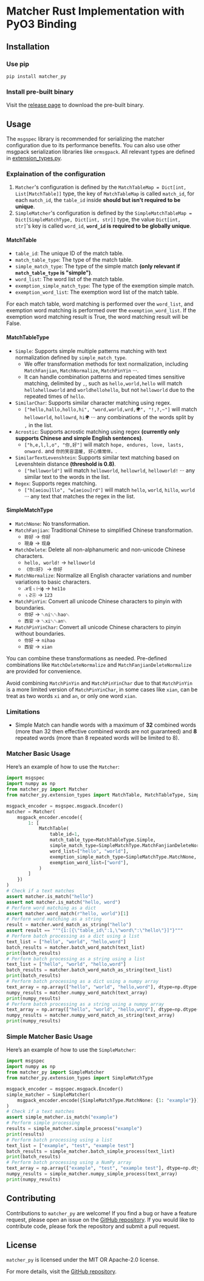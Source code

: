 # Matcher Rust Implementation with PyO3 Binding

## Installation

### Use pip

```shell
pip install matcher_py
```

### Install pre-built binary
Visit the [release page](https://github.com/Lips7/Matcher/releases) to download the pre-built binary.

## Usage

The `msgspec` library is recommended for serializing the matcher configuration due to its performance benefits. You can also use other msgpack serialization libraries like `ormsgpack`. All relevant types are defined in [extension_types.py](./matcher_py/extension_types.py).

### Explaination of the configuration

1. `Matcher`'s configuration is defined by the `MatchTableMap = Dict[int, List[MatchTable]]` type, the key of `MatchTableMap` is called `match_id`, for each `match_id`, the `table_id` inside **should but isn't required to be unique**.
2. `SimpleMatcher`'s configuration is defined by the `SimpleMatchTableMap = Dict[SimpleMatchType, Dict[int, str]]` type, the value `Dict[int, str]`'s key is called `word_id`, **`word_id` is required to be globally unique**.

#### MatchTable
* `table_id`: The unique ID of the match table.
* `match_table_type`: The type of the match table.
* `simple_match_type`: The type of the simple match **(only relevant if `match_table_type` is "simple")**.
* `word_list`: The word list of the match table.
* `exemption_simple_match_type`: The type of the exemption simple match.
* `exemption_word_list`: The exemption word list of the match table.

For each match table, word matching is performed over the `word_list`, and exemption word matching is performed over the `exemption_word_list`. If the exemption word matching result is True, the word matching result will be False.

#### MatchTableType
* `Simple`: Supports simple multiple patterns matching with text normalization defined by `simple_match_type`.
  * We offer transformation methods for text normalization, including `MatchFanjian`, `MatchNormalize`, `MatchPinYin` ···.
  * It can handle combination patterns and repeated times sensitive matching, delimited by `,`, such as `hello,world,hello` will match `hellohelloworld` and `worldhellohello`, but not `helloworld` due to the repeated times of `hello`.
* `SimilarChar`: Supports similar character matching using regex.
  * `["hello,hallo,hollo,hi", "word,world,wrd,🌍", "!,?,~"]` will match `helloworld`, `hollowrd`, `hi🌍` ··· any combinations of the words split by `,` in the list.
* `Acrostic`: Supports acrostic matching using regex **(currently only supports Chinese and simple English sentences)**.
  * `["h,e,l,l,o", "你,好"]` will match `hope, endures, love, lasts, onward.` and `你的笑容温暖, 好心情常伴。`.
* `SimilarTextLevenshtein`: Supports similar text matching based on Levenshtein distance **(threshold is 0.8)**.
  * `["helloworld"]` will match `helloworld`, `hellowrld`, `helloworld!` ··· any similar text to the words in the list.
* `Regex`: Supports regex matching.
  * `["h[aeiou]llo", "w[aeiou]rd"]` will match `hello`, `world`, `hillo`, `wurld` ··· any text that matches the regex in the list.

#### SimpleMatchType
* `MatchNone`: No transformation.
* `MatchFanjian`: Traditional Chinese to simplified Chinese transformation.
  * `妳好` -> `你好`
  * `現⾝` -> `现身`
* `MatchDelete`: Delete all non-alphanumeric and non-unicode Chinese characters.
  * `hello, world!` -> `helloworld`
  * `《你∷好》` -> `你好`
* `MatchNormalize`: Normalize all English character variations and number variations to basic characters.
  * `ℋЀ⒈㈠ϕ` -> `he11o`
  * `⒈Ƨ㊂` -> `123`
* `MatchPinYin`: Convert all unicode Chinese characters to pinyin with boundaries.
  * `你好` -> `␀ni␀␀hao␀`
  * `西安` -> `␀xi␀␀an␀`
* `MatchPinYinChar`: Convert all unicode Chinese characters to pinyin without boundaries.
  * `你好` -> `nihao`
  * `西安` -> `xian`

You can combine these transformations as needed. Pre-defined combinations like `MatchDeleteNormalize` and `MatchFanjianDeleteNormalize` are provided for convenience.

Avoid combining `MatchPinYin` and `MatchPinYinChar` due to that `MatchPinYin` is a more limited version of `MatchPinYinChar`, in some cases like `xian`, can be treat as two words `xi` and `an`, or only one word `xian`.

### Limitations
- Simple Match can handle words with a maximum of **32** combined words (more than 32 then effective combined words are not guaranteed) and **8** repeated words (more than 8 repeated words will be limited to 8).

### Matcher Basic Usage

Here’s an example of how to use the `Matcher`:

```python
import msgspec
import numpy as np
from matcher_py import Matcher
from matcher_py.extension_types import MatchTable, MatchTableType, SimpleMatchType

msgpack_encoder = msgspec.msgpack.Encoder()
matcher = Matcher(
    msgpack_encoder.encode({
        1: [
            MatchTable(
                table_id=1,
                match_table_type=MatchTableType.Simple,
                simple_match_type=SimpleMatchType.MatchFanjianDeleteNormalize,
                word_list=["hello", "world"],
                exemption_simple_match_type=SimpleMatchType.MatchNone,
                exemption_word_list=["word"],
            )
        ]
    })
)
# Check if a text matches
assert matcher.is_match("hello")
assert not matcher.is_match("hello, word")
# Perform word matching as a dict
assert matcher.word_match(r"hello, world")[1]
# Perform word matching as a string
result = matcher.word_match_as_string("hello")
assert result == """{1:[{\"table_id\":1,\"word\":\"hello\"}]"}"""
# Perform batch processing as a dict using a list
text_list = ["hello", "world", "hello,word"]
batch_results = matcher.batch_word_match(text_list)
print(batch_results)
# Perform batch processing as a string using a list
text_list = ["hello", "world", "hello,word"]
batch_results = matcher.batch_word_match_as_string(text_list)
print(batch_results)
# Perform batch processing as a dict using a numpy array
text_array = np.array(["hello", "world", "hello,word"], dtype=np.dtype("object"))
numpy_results = matcher.numpy_word_match(text_array)
print(numpy_results)
# Perform batch processing as a string using a numpy array
text_array = np.array(["hello", "world", "hello,word"], dtype=np.dtype("object"))
numpy_results = matcher.numpy_word_match_as_string(text_array)
print(numpy_results)
```

### Simple Matcher Basic Usage

Here’s an example of how to use the `SimpleMatcher`:

```python
import msgspec
import numpy as np
from matcher_py import SimpleMatcher
from matcher_py.extension_types import SimpleMatchType

msgpack_encoder = msgspec.msgpack.Encoder()
simple_matcher = SimpleMatcher(
    msgpack_encoder.encode({SimpleMatchType.MatchNone: {1: "example"}})
)
# Check if a text matches
assert simple_matcher.is_match("example")
# Perform simple processing
results = simple_matcher.simple_process("example")
print(results)
# Perform batch processing using a list
text_list = ["example", "test", "example test"]
batch_results = simple_matcher.batch_simple_process(text_list)
print(batch_results)
# Perform batch processing using a NumPy array
text_array = np.array(["example", "test", "example test"], dtype=np.dtype("object"))
numpy_results = simple_matcher.numpy_simple_process(text_array)
print(numpy_results)
```

## Contributing

Contributions to `matcher_py` are welcome! If you find a bug or have a feature request, please open an issue on the [GitHub repository](https://github.com/Lips7/Matcher). If you would like to contribute code, please fork the repository and submit a pull request.

## License

`matcher_py` is licensed under the MIT OR Apache-2.0 license.

For more details, visit the [GitHub repository](https://github.com/Lips7/Matcher).